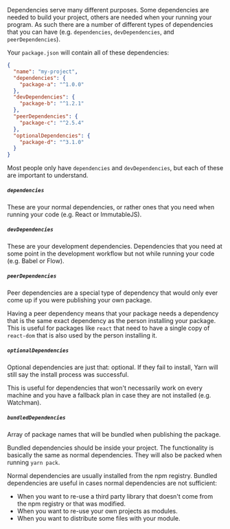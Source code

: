 
Dependencies serve many different purposes. Some dependencies are needed to
build your project, others are needed when your running your program. As such
there are a number of different types of dependencies that you can have (e.g.
`dependencies`, `devDependencies`, and `peerDependencies`).

Your `package.json` will contain all of these dependencies:

```json
{
  "name": "my-project",
  "dependencies": {
    "package-a": "^1.0.0"
  },
  "devDependencies": {
    "package-b": "^1.2.1"
  },
  "peerDependencies": {
    "package-c": "^2.5.4"
  },
  "optionalDependencies": {
    "package-d": "^3.1.0"
  }
}
```

Most people only have `dependencies` and `devDependencies`, but each of these
are important to understand.

##### `dependencies` <a class="toc" id="toc-dependencies" href="#toc-dependencies"></a>

These are your normal dependencies, or rather ones that you need when running
your code (e.g. React or ImmutableJS).

##### `devDependencies` <a class="toc" id="toc-devdependencies" href="#toc-devdependencies"></a>

These are your development dependencies. Dependencies that you need at some
point in the development workflow but not while running your code (e.g. Babel
or Flow).

##### `peerDependencies` <a class="toc" id="toc-peerdependencies" href="#toc-peerdependencies"></a>

Peer dependencies are a special type of dependency that would only ever come up
if you were publishing your own package.

Having a peer dependency means that your package needs a dependency that is the
same exact dependency as the person installing your package. This is useful for
packages like `react` that need to have a single copy of `react-dom` that is
also used by the person installing it.

##### `optionalDependencies` <a class="toc" id="toc-optionaldependencies" href="#toc-optionaldependencies"></a>

Optional dependencies are just that: optional. If they fail to install, Yarn
will still say the install process was successful.

This is useful for dependencies that won't necessarily work on every machine
and you have a fallback plan in case they are not installed (e.g. Watchman).

##### `bundledDependencies` <a class="toc" id="toc-bundleddependencies" href="#toc-bundleddependencies"></a>

Array of package names that will be bundled when publishing the package.

Bundled dependencies should be inside your project. The functionality is basically the same as normal dependencies. They will also be packed when running `yarn pack`.

Normal dependencies are usually installed from the npm registry. Bundled dependencies are useful in cases normal dependencies are not sufficient:

- When you want to re-use a third party library that doesn't come from the npm registry or that was modified.
- When you want to re-use your own projects as modules.
- When you want to distribute some files with your module.